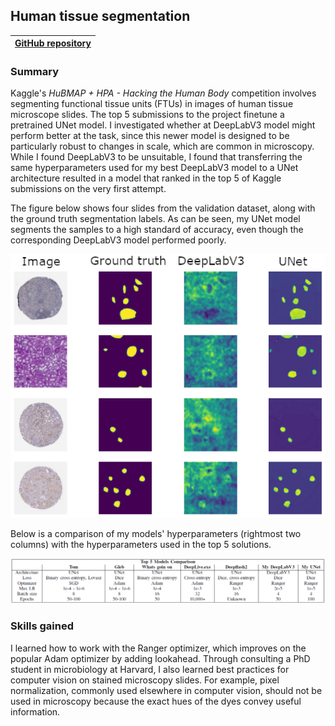 <h2>Human tissue segmentation</h2>

| [GitHub repository](https://github.com/WrenMcQueary/cs_682_final_project) |
|    :----:   |

### Summary

Kaggle's <i>HuBMAP + HPA - Hacking the Human Body</i> competition involves segmenting functional tissue units (FTUs) in images of human tissue microscope slides.  The top 5 submissions to the project finetune a pretrained UNet model.  I investigated whether at DeepLabV3 model might perform better at the task, since this newer model is designed to be particularly robust to changes in scale, which are common in microscopy.  While I found DeepLabV3 to be unsuitable, I found that transferring the same hyperparameters used for my best DeepLabV3 model to a UNet architecture resulted in a model that ranked in the top 5 of Kaggle submissions on the very first attempt.

The figure below shows four slides from the validation dataset, along with the ground truth segmentation labels.  As can be seen, my UNet model segments the samples to a high standard of accuracy, even though the corresponding DeepLabV3 model performed poorly.

![Segmentation results](/images/projects/human_tissue_segmentation/segmentation_results.png)

Below is a comparison of my models' hyperparameters (rightmost two columns) with the hyperparameters used in the top 5 solutions.

![Hyperparameter comparison](/images/projects/human_tissue_segmentation/hyperparameter_comparison.png)

### Skills gained

I learned how to work with the Ranger optimizer, which improves on the popular Adam optimizer by adding lookahead.  Through consulting a PhD student in microbiology at Harvard, I also learned best practices for computer vision on stained microscopy slides.  For example, pixel normalization, commonly used elsewhere in computer vision, should not be used in microscopy because the exact hues of the dyes convey useful information. 
